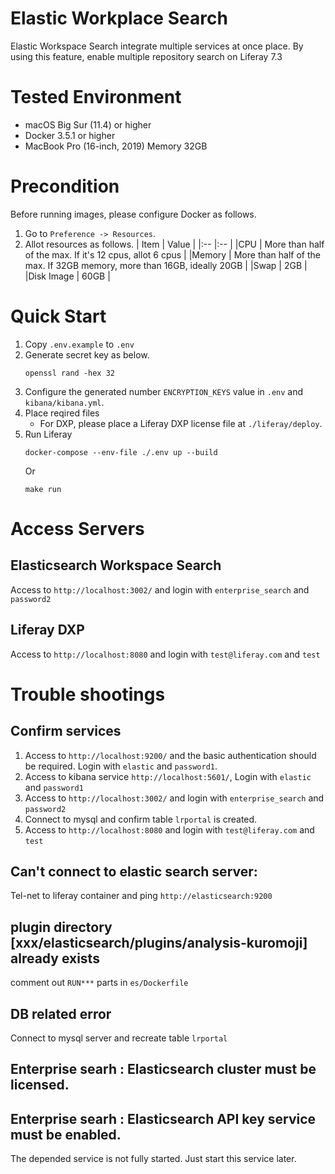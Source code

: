 # Elastic Workplace Search
Elastic Workspace Search integrate multiple services at once place. By using this feature, enable multiple repository search on Liferay 7.3

# Tested Environment
- macOS Big Sur (11.4) or higher
- Docker 3.5.1 or higher
- MacBook Pro (16-inch, 2019) Memory 32GB
# Precondition 
Before running images, please configure Docker as follows.
1. Go to `Preference -> Resources`.
1. Allot resources as follows.
   | Item | Value |
   |:-- |:-- |
   |CPU | More than half of the max. If it's 12 cpus, allot 6 cpus |
   |Memory | More than half of the max. If 32GB memory, more than 16GB, ideally 20GB |
   |Swap | 2GB |
   |Disk Image | 60GB |
# Quick Start
1. Copy `.env.example` to `.env`
1. Generate secret key as below.
    ```
    openssl rand -hex 32
    ```
1. Configure the generated number `ENCRYPTION_KEYS` value in `.env` and `kibana/kibana.yml`.
1. Place reqired files
   - For DXP, please place a Liferay DXP license file at `./liferay/deploy`. 
1. Run Liferay
    ```
    docker-compose --env-file ./.env up --build
    ```
    Or
    ```
    make run
    ```
# Access Servers
## Elasticsearch Workspace Search
Access to `http://localhost:3002/` and login with `enterprise_search` and `password2`

## Liferay DXP
Access to `http://localhost:8080` and login with `test@liferay.com` and `test`


# Trouble shootings
## Confirm services
1. Access to `http://localhost:9200/` and the basic authentication should be required. Login with `elastic` and `password1`.
1. Access to kibana service `http://localhost:5601/`, Login with `elastic` and `password1`
1. Access to `http://localhost:3002/` and login with `enterprise_search` and `password2`
1. Connect to mysql and confirm table `lrportal` is created.
1. Access to `http://localhost:8080` and login with `test@liferay.com` and `test`

## Can't connect to elastic search server:
Tel-net to liferay container and ping `http://elasticsearch:9200`

## plugin directory [xxx/elasticsearch/plugins/analysis-kuromoji] already exists

comment out `RUN***` parts in `es/Dockerfile`

## DB related error
Connect to mysql server and recreate table `lrportal`

## Enterprise searh : Elasticsearch cluster must be licensed.
## Enterprise searh : Elasticsearch API key service must be enabled.
The depended service is not fully started. Just start this service later.